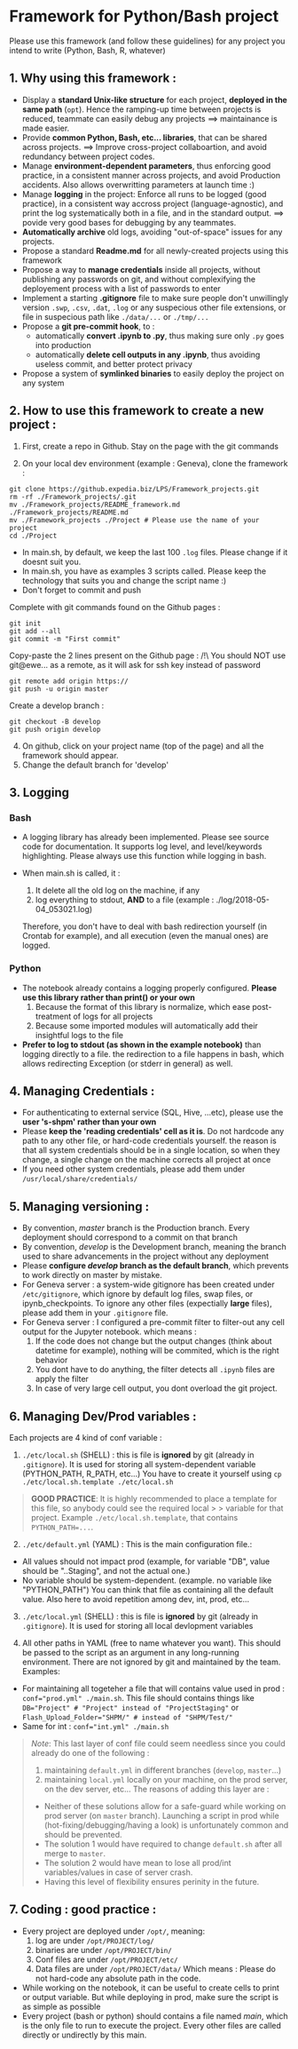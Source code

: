 # Framework for Python/Bash project 
Please use this framework (and follow these guidelines) for any project you intend to write (Python, Bash, R, whatever)

## 1. Why using this framework :
- Display a **standard Unix-like structure** for each project, **deployed in the same path** (`opt`). Hence the ramping-up time between projects is reduced, teammate can easily debug any projects ==> maintainance is made easier.
- Provide **common Python, Bash, etc... libraries**, that can be shared across projects. ==> Improve cross-project collaboartion, and avoid redundancy between project codes.
- Manage **environment-dependent parameters**, thus enforcing good practice, in a consistent manner across projects, and avoid Production accidents. Also allows overwritting parameters at launch time :)
- Manage **logging** in the project: Enforce all runs to be logged (good practice), in a consistent way accross project (language-agnostic), and print the log systematically both in a file, and in the standard output. ==> povide very good bases for debugging by any teammates.
- **Automatically archive** old logs, avoiding "out-of-space" issues for any projects.
- Propose a standard **Readme.md** for all newly-created projects using this framework
- Propose a way to **manage credentials** inside all projects, without publishing any passwords on git, and without complexifying the deployement process with a list of passwords to enter
- Implement a starting **.gitignore** file to make sure people don't unwillingly version `.swp`, `.csv`, `.dat`, `.log` or any suspecious other file extensions, or file in suspecious path like `./data/...` or `./tmp/...`
- Propose a **git pre-commit hook**, to :
     - automatically **convert .ipynb to .py**, thus making sure only `.py` goes into production
     - automatically **delete cell outputs in any .ipynb**, thus avoiding useless commit, and better protect privacy
- Propose a system of **symlinked binaries** to easily deploy the project on any system


## 2. How to use this framework to create a new project :

1. First, create a repo in Github. Stay on the page with the git commands

2. On your local dev environment (example : Geneva), clone the framework :
```
git clone https://github.expedia.biz/LPS/Framework_projects.git
rm -rf ./Framework_projects/.git
mv ./Framework_projects/README_framework.md ./Framework_projects/README.md
mv ./Framework_projects ./Project # Please use the name of your project
cd ./Project
```
- In main.sh, by default, we keep the last 100 `.log` files. Please change if it doesnt suit you.
- In main.sh, you have as examples 3 scripts called. Please keep the technology that suits you and change the script name :)
- Don't forget to commit and push

Complete with git commands found on the Github pages :
```
git init
git add --all
git commit -m "First commit"
```

Copy-paste the 2 lines present on the Github page :
/!\ You should NOT use git@ewe... as a remote, as it will ask for ssh key instead of password
```
git remote add origin https://
git push -u origin master
```

Create a develop branch :
```
git checkout -B develop
git push origin develop
```

4. On github, click on your project name (top of the page) and all the framework should appear.
5. Change the default branch for 'develop'

## 3. Logging

### Bash
- A logging library has already been implemented. Please see source code for documentation. It supports log level, and level/keywords highlighting. Please always use this function while logging in bash.

- When main.sh is called, it :
  1. It delete all the old log on the machine, if any
  2. log everything to stdout, **AND** to a file (example : ./log/2018-05-04_053021.log)

  Therefore, you don't have to deal with bash redirection yourself (in Crontab for example), and all execution (even the manual ones) are logged.

### Python
- The notebook already contains a logging properly configured. **Please use this library rather than print() or your own**
  1. Because the format of this library is normalize, which ease post-treatment of logs for all projects
  2. Because some imported modules will automatically add their insightful logs to the file
- **Prefer to log to stdout (as shown in the example notebook)** than logging directly to a file. the redirection to a file happens in bash, which allows redirecting Exception (or stderr in general) as well.


## 4. Managing Credentials :
- For authenticating to external service (SQL, Hive, ...etc), please use the **user 's-shpm' rather than your own** 
- Please **keep the 'reading credentials' cell as it is**. Do not hardcode any path to any other file, or hard-code credentials yourself. the reason is that all system credentials should be in a single location, so when they change, a single change on the machine corrects all project at once
- If you need other system credentials, please add them under `/usr/local/share/credentials/`


## 5. Managing versioning :
- By convention, *master* branch is the Production branch. Every deployment should correspond to a commit on that branch
- By convention, *develop* is the Development branch, meaning the branch used to share advancements in the project without any deployment
- Please **configure *develop* branch as the default branch**, which prevents to work directly on master by mistake.
- For Geneva server : a system-wide gitignore has been created under `/etc/gitignore`, which ignore by default log files, swap files, or ipynb_checkpoints. To ignore any other files (expectially **large** files), please add them in your `.gitignore` file.
- For Geneva server : I configured a pre-commit filter to filter-out any cell output for the Jupyter notebook. which means :
  1. If the code does not change but the output changes (think about datetime for example), nothing will be commited, which is the right behavior
  2. You dont have to do anything, the filter detects all `.ipynb` files are apply the filter
  3. In case of very large cell output, you dont overload the git project.


## 6. Managing Dev/Prod variables :
 
Each projects are 4 kind of conf variable :

1. `./etc/local.sh` (SHELL) : this is file is **ignored** by git (already in `.gitignore`). It is used for storing all system-dependent variable (PYTHON_PATH, R_PATH, etc...)
You have to create it yourself using `cp ./etc/local.sh.template ./etc/local.sh`
>  **GOOD PRACTICE**: It is highly recommended to place a template for this file, so anybody could see the required local > > variable for that project. Example `./etc/local.sh.template`, that contains `PYTHON_PATH=...`.

2. `./etc/default.yml` (YAML) : This is the main configuration file.:
  - All values should not impact prod (example, for variable "DB", value should be "..Staging", and not the actual one.)
  - No variable should be system-dependent. (example. no variable like "PYTHON_PATH")
  You can think that file as containing all the default value. Also here to avoid repetition among dev, int, prod, etc...
  
3. `./etc/local.yml` (SHELL) : this is file is **ignored** by git (already in `.gitignore`). It is used for storing all local devlopment variables

4. All other paths in YAML (free to name whatever you want). This should be passed to the script as an argument in any long-running environment. There are not ignored by git and maintained by the team. Examples: 
  - For maintaining all togeteher a file that will contains value used in prod : `conf="prod.yml" ./main.sh`. This file should contains things like `DB="Project" # "Project" instead of "ProjectStaging"` or `Flash_Upload_Folder="SHPM/" # instead of "SHPM/Test/"`
  - Same for int : `conf="int.yml" ./main.sh`
  
> *Note*: This last layer of conf file could seem needless since you could already do one of the following :
>  1. maintaining `default.yml` in  different branches (`develop`, `master`...)
>  2. maintaining `local.yml` locally on your machine, on the prod server, on the dev server, etc...
> The reasons of adding this layer are :
> - Neither of these solutions allow for a safe-guard while working on prod server (on `master` branch). Launching a script in prod while (hot-fixing/debugging/having a look) is unfortunately common and should be prevented.
> - The solution 1 would have required to change `default.sh` after all merge to `master`.
> - The solution 2 would have mean to lose all prod/int variables/values in case of server crash.
> - Having this level of flexibility ensures perinity in the future.

## 7. Coding : good practice :
- Every project are deployed under `/opt/`, meaning:
   1. log are under `/opt/PROJECT/log/`
   2. binaries are under `/opt/PROJECT/bin/`
   3. Conf files are under `/opt/PROJECT/etc/`
   4. Data files are under `/opt/PROJECT/data/`
   Which means : Please do not hard-code any absolute path in the code.
- While working on the notebook, it can be useful to create cells to print or output variable. But while deploying in prod, make sure the script is as simple as possible
- Every project (bash or python) should contains a file named *main*, which is the only file to run to execute the project. Every other files are called directly or undirectly by this main.


